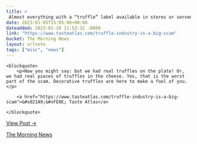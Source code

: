 ```yaml
---
title: > 
 Almost everything with a “truffle” label available in stores or served in restaurants is said to be a fraud.
date: 2023-01-05T15:05:00+00:00
dateadded: 2023-01-10 11:53:32 -0800
link: "https://www.tasteatlas.com/truffle-industry-is-a-big-scam"
bucket: The Morning News
layout: urlnote
tags: ["misc", "news"]
--- 
```




  
    
  

  
    <blockquote>
        <p>Now you might say: but we had real truffles on the plate! Or, we had real pieces of truffles in the cheese. Yes, that is the worst part of the scam. Decorative truffles are here to make a fool of you.</p>
        
        <a href="https://www.tasteatlas.com/truffle-industry-is-a-big-scam">&#x021A9;&#xFE0E; Taste Atlas</a>
        
    </blockquote>
  
  <p><a href="https://themorningnews.org/p/the-truffle-industry-is-a-big-scam">View Post &rarr;</a></p>



 <!-- end excerpt --> 
<div class='bucket'><a class='internal-link' href='/buckets/the-morning-news'>The Morning News</a></div> 
